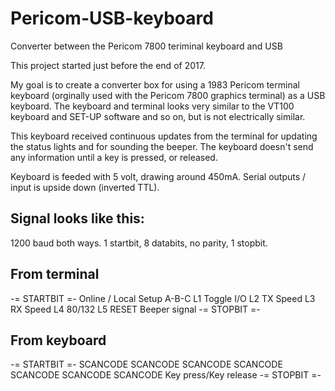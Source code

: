 # Pericom-USB-keyboard
Converter between the Pericom 7800 teriminal keyboard and USB


This project started just before the end of 2017.

My goal is to create a converter box for using a 1983 Pericom terminal keyboard (orginally used with the Pericom 7800 graphics terminal) as a USB keyboard. The keyboard and terminal looks very similar to the VT100 keyboard and SET-UP software and so on, but is not electrically similar.

This keyboard received continuous updates from the terminal for updating the status lights and for sounding the beeper.
The keyboard doesn't send any information until a key is pressed, or released.


Keyboard is feeded with 5 volt, drawing around 450mA.
Serial outputs / input is upside down (inverted TTL).


Signal looks like this:
--------------------------------------------------------------------
1200 baud both ways. 1 startbit, 8 databits, no parity, 1 stopbit.

From terminal
--------------------------
-= STARTBIT =-
Online / Local
Setup A-B-C
L1 Toggle I/O
L2 TX Speed
L3 RX Speed
L4 80/132
L5 RESET
Beeper signal
-= STOPBIT =-

From keyboard
--------------------------
-= STARTBIT =-
SCANCODE
SCANCODE
SCANCODE
SCANCODE
SCANCODE
SCANCODE
SCANCODE
Key press/Key release
-= STOPBIT =-




